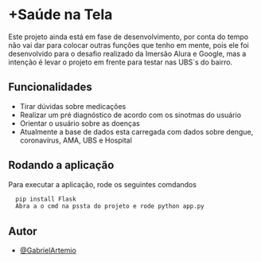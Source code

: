 
# +Saúde na Tela
Este projeto ainda está em fase de desenvolvimento, por conta do tempo não vai dar para colocar outras funções que tenho em mente, pois ele foi desenvolvido para o desafio realizado da Imersão Alura e Google, mas a intenção é levar o projeto em frente para testar nas UBS´s do bairro.

## Funcionalidades

- Tirar dúvidas sobre medicações
- Realizar um pré diagnóstico de acordo com os sinotmas do usuário
- Orientar o usuário sobre as doenças
- Atualmente a base de dados esta carregada com dados sobre dengue, coronavírus, AMA, UBS e Hospital


## Rodando a aplicação

Para executar a aplicação, rode os seguintes comdandos

```bash
  pip install Flask
  Abra a o cmd na pssta do projeto e rode python app.py
```


## Autor

- [@GabrielArtemio](https://github.com/gabriel-artemio)
